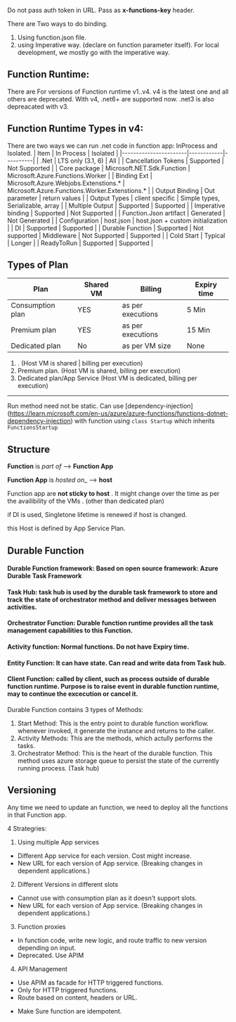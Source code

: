 Do not pass auth token in URL. Pass as **x-functions-key** header.

There are Two ways to do binding. 
1. Using function.json file.
1. using Imperative way. (declare on function parameter itself). For local development, we mostly go with the imperative way.

## Function Runtime:
There are For versions of Function runtime v1..v4. v4 is the latest one and all others are deprecated. 
With v4, .net6+ are supported now. .net3 is also depreacated with v3.

## Function Runtime Types in v4:
There are two ways we can run .net code in function app: InProcess and Isolated. 
| Item                  | In Process | Isolated |
|-----------------------|------------|----------|
| .Net                   | LTS only (3.1, 6) | All |
| Cancellation Tokens    | Supported | Not Supported |
| Core package           | Microsoft.NET.Sdk.Function | Microsoft.Azure.Functions.Worker |
| Binding Ext            | Microsoft.Azure.Webjobs.Extenstions.* | Microsoft.Azure.Functions.Worker.Extenstions.* |
| Output Binding         | Out parameter | return values |
| Output Types           | client specific | Simple types, Serializable, array | 
| Multiple Output        | Supported | Supported | 
| Imperative binding     | Supported | Not Supported |
| Function.Json artifact | Generated | Not Generated | 
| Configuration          | host.json | host.json + custom initialization | 
| DI                     | Supported | Supported |
| Durable Function       | Supported | Not supported 
| Middleware             | Not Supported | Supported | 
| Cold Start             | Typical   | Longer | 
| ReadyToRun             | Supported | Supported | 



## Types of Plan
| Plan | Shared VM | Billing | Expiry time |
|------|-----------|---------|-------------|
| Consumption plan | YES | as per executions | 5 Min |
| Premium plan | YES | as per executions | 15 Min |
| Dedicated plan | No | as per VM size | None |

1. . (Host VM is shared |  billing per execution)
1. Premium plan. (Host VM is shared, billing per execution)
1. Dedicated plan/App Service (Host VM is dedicated, billing per execution)
------------------------------------------------

Run method need not be static. 
Can use [dependency-injection] (https://learn.microsoft.com/en-us/azure/azure-functions/functions-dotnet-dependency-injection) with function using `class Startup` which inherits `FunctionsStartup`

## Structure
**Function** is _part of_ --> **Function App**

**Function App** is _hosted on__ --> **host**

Function app are **not sticky to host** . It might change over the time as per the availibility of the VMs . (other than dedicated plan)

if DI is used, Singletone lifetime is renewed if host is changed.


this Host is defined by App Service Plan.

## Durable Function 
#### Durable Function framework: Based on open source framework: Azure Durable Task Framework
#### Task Hub: task hub is used by the durable task framework to store and track the state of orchestrator method and deliver messages between activities.
#### Orchestrator Function: Durable function runtime provides all the task management capabilities to this Function.
#### Activity function: Normal functions. Do not have Expiry time. 
#### Entity Function: It can have state. Can read and write data from Task hub.
#### Client Function: called by client, such as process outside of durable function runtime. Purpose is to raise event in durable function runtime, may to continue the excecution or cancel it.

Durable Function contains 3 types of Methods:
1. Start Method: This is the entry point to durable function workflow. whenever invoked, it generate the instance and returns to the caller. 
1. Activity Methods: This are the methods, which actully performs the tasks. 
1. Orchestrator Method: This is the heart of the durable function.
This method uses azure storage queue to persist the state of the currently running process. (Task hub) 

## Versioning 

Any time we need to update an function, we need to deploy all the functions in that Function app.

4 Strategries:
1. Using multiple App services
  - Different App service for each version. Cost might increase.
  - New URL for each version of App service. (Breaking changes in dependent applications.)
2. Different Versions in different slots
  - Cannot use with consumption plan as it doesn't support slots.
  - New URL for each version of App service. (Breaking changes in dependent applications.)
3. Function proxies
  - In function code, write new logic, and route traffic to new version depending on input.
  - Deprecated. Use APIM
4. API Management
  - Use APIM as facade for HTTP triggered functions. 
  - Only for HTTP triggered functions.
  - Route based on content, headers or URL.

* Make Sure function are idempotent.
 
